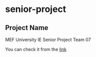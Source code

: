 # senior-project
## Project Name
MEF University IE Senior Project Team 07

You can check it from the [link](http://seniorproject-env.2hak3sauum.us-east-1.elasticbeanstalk.com/)
